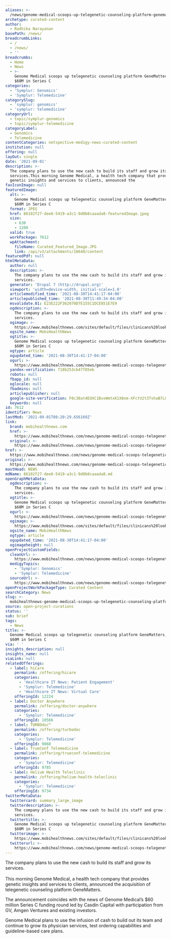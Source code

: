 ```yaml
---
aliases: >-
  /news/genome-medical-scoops-up-telegenetic-counseling-platform-genematters-raises-60m-in-series-c
archetype: curated-content
author:
  - Radhika Narayanan
basePath: /news/
breadcrumbLinks:
  - /
  - /news/
  - ''
breadcrumbs:
  - Home
  - News
  - >-
    Genome Medical scoops up telegenetic counseling platform GeneMatters, raises
    $60M in Series C
categories:
  - 'Symplur: Genomics'
  - 'Symplur: Telemedicine'
categorySlug:
  - 'symplur: genomics'
  - 'symplur: telemedicine'
categoryUrl:
  - topic/symplur-genomics
  - topic/symplur-telemedicine
categoryLabel:
  - Genomics
  - Telemedicine
contentCategories: netspective-medigy-news-curated-content
institution: null
offering: null
layOut: single
date: '2021-09-01'
description: >-
  The company plans to use the new cash to build its staff and grow its
  services.This morning Genome Medical, a health tech company that provides
  genetic insights and services to clients, announced the 
favIconImage: null
featuredImage:
  alt: >-
    Genome Medical scoops up telegenetic counseling platform GeneMatters, raises
    $60M in Series C
  format: JPEG
  href: 86102f27-dee6-5419-a3c1-9d0b8caaada8-featuredImage.jpeg
  size:
    - 630
    - 1200
  valid: true
  workPackage: 7612
  wpAttachment:
    fileName: Curated_Featured_Image.JPG
    link: /api/v3/attachments/16640/content
featuredPdf: null
htmlMetaData:
  author: null
  description: >-
    The company plans to use the new cash to build its staff and grow its
    services.
  generator: 'Drupal 7 (http://drupal.org)'
  viewport: 'width=device-width, initial-scale=1.0'
  articlemodified_time: '2021-08-30T14:41:17-04:00'
  articlepublished_time: '2021-08-30T11:49:34-04:00'
  msvalidate.01: E23E222F362070D7E155C1DCE851E7E9
  ogdescription: >-
    The company plans to use the new cash to build its staff and grow its
    services.
  ogimage: >-
    https://www.mobihealthnews.com/sites/default/files/clinicans%20looking%20at%20screen%20%28franckreporter%29_1.JPG
  ogsite_name: MobiHealthNews
  ogtitle: >-
    Genome Medical scoops up telegenetic counseling platform GeneMatters, raises
    $60M in Series C
  ogtype: article
  ogupdated_time: '2021-08-30T14:41:17-04:00'
  ogurl: >-
    https://www.mobihealthnews.com/news/genome-medical-scoops-telegenetic-counseling-platform-genematters-raises-60m-series-c
  yandex-verification: f18b253cb47f85eb
  robots: null
  fbapp_id: null
  oglocale: null
  fbadmins: null
  articlepublisher: null
  google-site-verification: F0c38at4EUXC1BvxWmtxK1X8nm-XFctV2t3TvhaB7L8
  keywords: null
id: 7612
identifier: News
lastMod: '2021-09-01T08:20:29.656169Z'
link:
  brand: mobihealthnews.com
  href: >-
    https://www.mobihealthnews.com/news/genome-medical-scoops-telegenetic-counseling-platform-genematters-raises-60m-series-c
  original: >-
    https://www.mobihealthnews.com/news/genome-medical-scoops-telegenetic-counseling-platform-genematters-raises-60m-series-c
href: >-
  https://www.mobihealthnews.com/news/genome-medical-scoops-telegenetic-counseling-platform-genematters-raises-60m-series-c
original: >-
  https://www.mobihealthnews.com/news/genome-medical-scoops-telegenetic-counseling-platform-genematters-raises-60m-series-c
mastHead: NEWS
mdName: 86102f27-dee6-5419-a3c1-9d0b8caaada8.md
openGraphMetaData:
  ogdescription: >-
    The company plans to use the new cash to build its staff and grow its
    services.
  ogtitle: >-
    Genome Medical scoops up telegenetic counseling platform GeneMatters, raises
    $60M in Series C
  ogurl: >-
    https://www.mobihealthnews.com/news/genome-medical-scoops-telegenetic-counseling-platform-genematters-raises-60m-series-c
  ogimage: >-
    https://www.mobihealthnews.com/sites/default/files/clinicans%20looking%20at%20screen%20%28franckreporter%29_1.JPG
  ogsite_name: MobiHealthNews
  ogtype: article
  ogupdated_time: '2021-08-30T14:41:17-04:00'
  ogimageheight: null
openProjectCustomFields:
  cleanUrl: >-
    https://www.mobihealthnews.com/news/genome-medical-scoops-telegenetic-counseling-platform-genematters-raises-60m-series-c
  medigyTopics:
    - 'Symplur: Genomics'
    - 'Symplur: Telemedicine'
  sourceUrl: >-
    https://www.mobihealthnews.com/news/genome-medical-scoops-telegenetic-counseling-platform-genematters-raises-60m-series-c
openProjectWorkPackageType: Curated Content
searchCategory: News
slug: >-
  mobihealthnews-genome-medical-scoops-up-telegenetic-counseling-platform-genematters-raises-60m-in-series-c
source: open-project-curations
status: ''
sub: brief
tags:
  - News
title: >-
  Genome Medical scoops up telegenetic counseling platform GeneMatters, raises
  $60M in Series C
via: ' '
insights_description: null
insights_name: null
viaLink: null
relatedOfferings:
  - label: hiCare
    permalink: /offering/hicare
    categories:
      - 'Healthcare IT News: Patient Engagement'
      - 'Symplur: Telemedicine'
      - 'Healthcare IT News: Virtual Care'
    offeringId: 12224
  - label: Doctor Anywhere
    permalink: /offering/doctor-anywhere
    categories:
      - 'Symplur: Telemedicine'
    offeringId: 10566
  - label: TURBOdoc™
    permalink: /offering/turbodoc
    categories:
      - 'Symplur: Telemedicine'
    offeringId: 9868
  - label: TrueConf Telemedicine
    permalink: /offering/trueconf-telemedicine
    categories:
      - 'Symplur: Telemedicine'
    offeringId: 9785
  - label: Helium Health Teleclinic
    permalink: /offering/helium-health-teleclinic
    categories:
      - 'Symplur: Telemedicine'
    offeringId: 9734
twitterMetaData:
  twittercard: summary_large_image
  twitterdescription: >-
    The company plans to use the new cash to build its staff and grow its
    services.
  twittertitle: >-
    Genome Medical scoops up telegenetic counseling platform GeneMatters, raises
    $60M in Series C
  twitterimage: >-
    https://www.mobihealthnews.com/sites/default/files/clinicans%20looking%20at%20screen%20%28franckreporter%29_1.JPG
  twitterurl: >-
    https://www.mobihealthnews.com/news/genome-medical-scoops-telegenetic-counseling-platform-genematters-raises-60m-series-c
---
```

<p>The company plans to use the new cash to build its staff and grow its services.<br><br>This morning Genome Medical, a health tech company that provides genetic insights and services to clients, announced the acquisition of telegenetic counseling platform GeneMatters.&nbsp;</p><p>The announcement coincides with the news of Genome Medical’s $60 million Series C funding round led by Casdin Capital with participation from GV, Amgen Ventures&nbsp;and existing investors.&nbsp;</p><p>Genome Medical plans to use the infusion of cash to build out its team and continue to grow its physician services, test ordering capabilities and guideline-based care plans.&nbsp;</p>